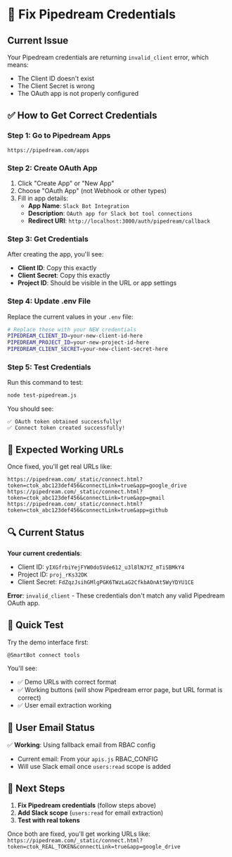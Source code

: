 # 🔧 Fix Pipedream Credentials

## Current Issue
Your Pipedream credentials are returning `invalid_client` error, which means:
- The Client ID doesn't exist
- The Client Secret is wrong
- The OAuth app is not properly configured

## ✅ How to Get Correct Credentials

### Step 1: Go to Pipedream Apps
```
https://pipedream.com/apps
```

### Step 2: Create OAuth App
1. Click "Create App" or "New App"
2. Choose "OAuth App" (not Webhook or other types)
3. Fill in app details:
   - **App Name**: `Slack Bot Integration`
   - **Description**: `OAuth app for Slack bot tool connections`
   - **Redirect URI**: `http://localhost:3000/auth/pipedream/callback`

### Step 3: Get Credentials
After creating the app, you'll see:
- **Client ID**: Copy this exactly
- **Client Secret**: Copy this exactly  
- **Project ID**: Should be visible in the URL or app settings

### Step 4: Update .env File
Replace the current values in your `.env` file:

```bash
# Replace these with your NEW credentials
PIPEDREAM_CLIENT_ID=your-new-client-id-here
PIPEDREAM_PROJECT_ID=your-new-project-id-here
PIPEDREAM_CLIENT_SECRET=your-new-client-secret-here
```

### Step 5: Test Credentials
Run this command to test:
```bash
node test-pipedream.js
```

You should see:
```
✅ OAuth token obtained successfully!
✅ Connect token created successfully!
```

## 🎯 Expected Working URLs

Once fixed, you'll get real URLs like:
```
https://pipedream.com/_static/connect.html?token=ctok_abc123def456&connectLink=true&app=google_drive
https://pipedream.com/_static/connect.html?token=ctok_abc123def456&connectLink=true&app=gmail
https://pipedream.com/_static/connect.html?token=ctok_abc123def456&connectLink=true&app=github
```

## 🔍 Current Status

**Your current credentials**:
- Client ID: `yIXGfrbiYejFYW0do5Vde612_u3l8lNJYZ_mTiSBMkY4`
- Project ID: `proj_rKs32DK`
- Client Secret: `FdZqzJsihGMlgPGK6TWzLaG2CfkbAOnAt5WyYDYU1CE`

**Error**: `invalid_client` - These credentials don't match any valid Pipedream OAuth app.

## 🚀 Quick Test

Try the demo interface first:
```
@SmartBot connect tools
```

You'll see:
- ✅ Demo URLs with correct format
- ✅ Working buttons (will show Pipedream error page, but URL format is correct)
- ✅ User email extraction working

## 📧 User Email Status

✅ **Working**: Using fallback email from RBAC config
- Current email: From your `apis.js` RBAC_CONFIG
- Will use Slack email once `users:read` scope is added

## 🔄 Next Steps

1. **Fix Pipedream credentials** (follow steps above)
2. **Add Slack scope** (`users:read` for email extraction)
3. **Test with real tokens**

Once both are fixed, you'll get working URLs like:
`https://pipedream.com/_static/connect.html?token=ctok_REAL_TOKEN&connectLink=true&app=google_drive`
